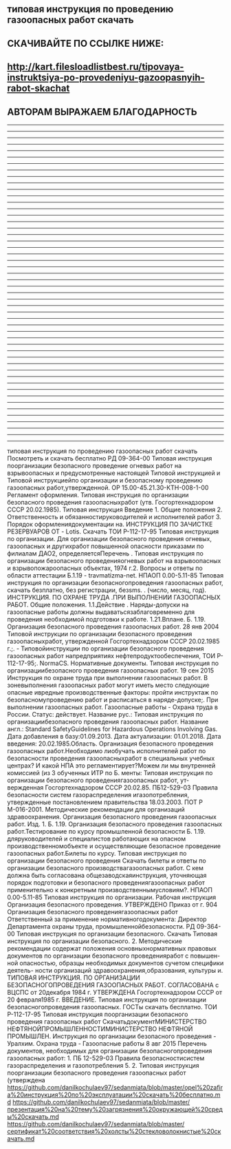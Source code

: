 типовая инструкция по проведению газоопасных работ скачать
--------------------------------------------------
СКАЧИВАЙТЕ ПО ССЫЛКЕ НИЖЕ:
--------------------------------------------------
http://kart.filesloadlistbest.ru/tipovaya-instruktsiya-po-provedeniyu-gazoopasnyih-rabot-skachat
--------------------------------------------------
АВТОРАМ ВЫРАЖАЕМ БЛАГОДАРНОСТЬ
--------------------------------------------------
--------------------------------------------------
--------------------------------------------------
--------------------------------------------------
--------------------------------------------------
--------------------------------------------------
--------------------------------------------------
--------------------------------------------------
--------------------------------------------------
--------------------------------------------------
--------------------------------------------------
--------------------------------------------------
--------------------------------------------------
--------------------------------------------------
--------------------------------------------------
--------------------------------------------------
--------------------------------------------------
--------------------------------------------------
--------------------------------------------------
--------------------------------------------------
--------------------------------------------------
--------------------------------------------------
--------------------------------------------------
--------------------------------------------------
--------------------------------------------------
--------------------------------------------------
--------------------------------------------------
--------------------------------------------------
--------------------------------------------------
--------------------------------------------------
--------------------------------------------------
--------------------------------------------------
--------------------------------------------------
--------------------------------------------------
--------------------------------------------------
--------------------------------------------------
--------------------------------------------------
--------------------------------------------------
--------------------------------------------------
--------------------------------------------------
--------------------------------------------------
--------------------------------------------------
--------------------------------------------------
--------------------------------------------------
--------------------------------------------------
--------------------------------------------------
--------------------------------------------------
--------------------------------------------------
--------------------------------------------------
--------------------------------------------------
--------------------------------------------------
типовая инструкция по проведению газоопасных работ скачать Посмотреть и скачать бесплатно РД 09-364-00 Типовая инструкция поорганизации безопасного проведение огневых работ на взрывоопасных и предусмотренные настоящей Типовой инструкцией и Типовой инструкциейпо организации и безопасному проведению газоопасных работ,утвержденной. ОР 15.00-45.21.30-КТН-008-1-00 Регламент оформления. Типовая инструкция по организации безопасного проведения газоопасныхработ (утв. Госгортехнадзором СССР 20.02.1985). Типовая инструкция Введение  1. Общие положения  2. Ответственность и обязанностируководителей и исполнителей работ  3. Порядок оформлениядокументации на. ИНСТРУКЦИЯ ПО ЗАЧИСТКЕ РЕЗЕРВУАРОВ ОТ  - Lotis. Скачать ТОИ Р-112-17-95 Типовая инструкция по организации. Для организации безопасного проведения огневых, газоопасных и другихработ повышенной опасности приказами по филиалам ДАО2, определяетсяПеречень . Типовая инструкция по организации безопасного проведенияогневых работ на взрывоопасных и взрывопожароопасных объектах, 1974 г.2. Вопросы и ответы по области аттестации Б.1.19 - travmatizma-net. НПАОП 0.00-5.11-85 Типовая инструкция по организации безопасногопроведения газоопасных работ, скачать безплатно, без регистрации, безsms. . (число, месяц, год). ИНСТРУКЦИЯ. ПО ОХРАНЕ ТРУДА  .ПРИ ВЫПОЛНЕНИИ ГАЗООПАСНЫХ РАБОТ. Общие положения. 1.1.Действие . Наряды-допуски на газоопасные работы должны выдаватьсязаблаговременно для проведения необходимой подготовки к работе. 1.21.Вплане. Б. 1.19. Организация безопасного проведения газоопасных работ. 28 янв 2004  Типовой инструкции по организации безопасного проведения газоопасныхработ, утвержденной Госгортехнадзором СССР 20.02.1985 г.;. - Типовойинструкции по организации безопасного проведения газоопасных работ напредприятиях нефтепродуктообеспечения, ТОИ P-112-17-95;.
NormaCS. Нормативные документы. Типовая инструкция по организациибезопасного проведения газоопасных работ. 19 сен 2015  Инструкция по охране труда при выполнении газоопасных работ.  В зоневыполнения газоопасных работ могут иметь место следующие опасные ивредные производственные факторы:  пройти инструктаж по безопасномупроведению работ и расписаться в наряде-допуске;. При выполнении газоопасных работ. Газоопасные работы - Охрана труда в России. Статус: действует. Название рус.: Типовая инструкция по организациибезопасного проведения газоопасных работ. Название англ.: Standard SafetyGuidelines for Hazardous Operations Involving Gas. Дата добавления в базу:01.09.2013. Дата актуализации: 01.01.2018. Дата введения: 20.02.1985.Область. Организация безопасного проведения газоопасных работ.Необходимо лиобучать исполнителей работ по безопасности проведения газоопасныхработ в специальных учебных центрах? И какой НПА это регламентирует?Можем ли мы внутренней комиссией (из 3 обученных ИТР по Б. менты: Типовая инструкция по организации безопасного проведениягазоопасных работ, ут- вержденная Госгортехнадзором СССР 20.02.85. ПБ12-529-03 Правила безопасности систем газораспределения игазопотребления, утвержденные постановлением правительства 18.03.2003. ПОТ Р М-016-2001. Методические рекомендации для организаций здравоохранения. Организация безопасного проведения газоопасных работ. Изд. 1. Б. 1.19. Организация безопасного проведения газоопасных работ.Тестирование по курсу промышленной безопасности Б. 1.19. дляруководителей и специалистов работающих на опасном производственномобъекте и осуществляющие безопасное проведение газоопасных работ.Билеты по курсу. Типовая инструкция по организации безопасного проведения
Скачать билеты и ответы по организации безопасного производствагазоопасных работ.  С кем должна быть согласована общезаводскаяинструкция, уточняющая порядок подготовки и безопасного проведениягазоопасных работ применительно к конкретным производственнымусловиям?. НПАОП 0.00-5.11-85 Типовая инструкция по организации. Рабочая инструкция Организация безопасного проведения. УТВЕРЖДЕНО Приказ от г. 904 Организация безопасного проведениягазоопасных работ Ответственный за применение нормативногодокумента: Директор Департамента охраны труда, промышленнойбезопасности. РД 09-364-00 Типовая инструкция по организации безопасного. Скачать Типовая инструкция по организации безопасного. 2. Методические рекомендации содержат положения основныхнормативных правовых документов по организации безопасного проведенияработ с повышен- ной опасностью, образцы необходимых документов сучетом специфики деятель- ности организаций здравоохранения,образования, культуры и. ТИПОВАЯ ИНСТРУКЦИЯ. ПО ОРГАНИЗАЦИИ БЕЗОПАСНОГОПРОВЕДЕНИЯ ГАЗООПАСНЫХ РАБОТ. СОГЛАСОВАНА с ВЦСПС от 20декабря 1984 г. УТВЕРЖДЕНА Госгортехнадзором СССР от 20 февраля1985 г. ВВЕДЕНИЕ. Типовая инструкция по организации безопасногопроведения газоопасных. ГОСТы скачать бесплатно. ТОИ Р-112-17-95 Типовая инструкция поорганизации безопасного проведения газоопасных работ СкачатьдокументМИНИСТЕРСТВО НЕФТЯНОЙПРОМЫШЛЕННОСТИМИНИСТЕРСТВО НЕФТЯНОЙ ПРОМЫШЛЕН. Инструкция по организации безопасного проведения  - Уралхим. Охрана труда - Газоопасные работы
8 авг 2015  Перечень документов, необходимых для организации безопасногопроведения газоопасных работ: 1. ПБ 12-529-03 Правила безопасностисистем газораспределения и газопотребления 5. 2. Типовая инструкция поорганизации безопасного проведения газоопасных работ (утверждена
https://github.com/danilkochulaev97/sedanmiata/blob/master/opel%20zafira%20инструкция%20по%20эксплуатации%20скачать%20бесплатно.md
https://github.com/danilkochulaev97/sedanmiata/blob/master/презентация%20на%20тему%20загрязнения%20окружающей%20среды%20скачать.md
https://github.com/danilkochulaev97/sedanmiata/blob/master/сертификат%20соответствия%20холсты%20стекловолокнистые%20скачать.md